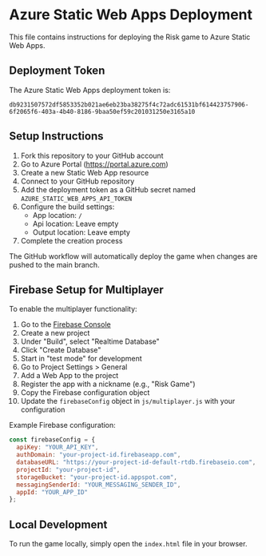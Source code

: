 # Azure Static Web Apps Deployment

This file contains instructions for deploying the Risk game to Azure Static Web Apps.

## Deployment Token

The Azure Static Web Apps deployment token is:

```
db9231507572df5853352b021ae6eb23ba38275f4c72adc61531bf614423757906-6f2065f6-403a-4b40-8186-9baa50ef59c201031250e3165a10
```

## Setup Instructions

1. Fork this repository to your GitHub account
2. Go to Azure Portal (https://portal.azure.com)
3. Create a new Static Web App resource
4. Connect to your GitHub repository
5. Add the deployment token as a GitHub secret named `AZURE_STATIC_WEB_APPS_API_TOKEN`
6. Configure the build settings:
   - App location: `/`
   - Api location: Leave empty
   - Output location: Leave empty
7. Complete the creation process

The GitHub workflow will automatically deploy the game when changes are pushed to the main branch.

## Firebase Setup for Multiplayer

To enable the multiplayer functionality:

1. Go to the [Firebase Console](https://console.firebase.google.com/)
2. Create a new project
3. Under "Build", select "Realtime Database"
4. Click "Create Database"
5. Start in "test mode" for development
6. Go to Project Settings > General
7. Add a Web App to the project
8. Register the app with a nickname (e.g., "Risk Game")
9. Copy the Firebase configuration object
10. Update the `firebaseConfig` object in `js/multiplayer.js` with your configuration

Example Firebase configuration:
```javascript
const firebaseConfig = {
  apiKey: "YOUR_API_KEY",
  authDomain: "your-project-id.firebaseapp.com",
  databaseURL: "https://your-project-id-default-rtdb.firebaseio.com",
  projectId: "your-project-id",
  storageBucket: "your-project-id.appspot.com",
  messagingSenderId: "YOUR_MESSAGING_SENDER_ID",
  appId: "YOUR_APP_ID"
};
```

## Local Development

To run the game locally, simply open the `index.html` file in your browser.
